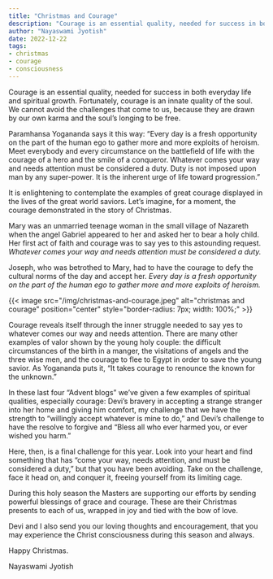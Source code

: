 ```yaml
---
title: "Christmas and Courage"
description: "Courage is an essential quality, needed for success in both everyday life and spiritual growth. Fortunately, courage is an innate quality of the soul. We cannot avoid the challenges that come to us, because they are drawn by our own karma and the soul’s longing to be free."
author: "Nayaswami Jyotish"
date: 2022-12-22
tags:
- christmas
- courage
- consciousness
---
```


Courage is an essential quality, needed for success in both everyday life and spiritual growth. Fortunately, courage is an innate quality of the soul. We cannot avoid the challenges that come to us, because they are drawn by our own karma and the soul’s longing to be free.

Paramhansa Yogananda says it this way: “Every day is a fresh opportunity on the part of the human ego to gather more and more exploits of heroism. Meet everybody and every circumstance on the battlefield of life with the courage of a hero and the smile of a conqueror. Whatever comes your way and needs attention must be considered a duty. Duty is not imposed upon man by any super-power. It is the inherent urge of life toward progression.”

It is enlightening to contemplate the examples of great courage displayed in the lives of the great world saviors. Let’s imagine, for a moment, the courage demonstrated in the story of Christmas.

Mary was an unmarried teenage woman in the small village of Nazareth when the angel Gabriel appeared to her and asked her to bear a holy child. Her first act of faith and courage was to say yes to this astounding request. *Whatever comes your way and needs attention must be considered a duty.*

Joseph, who was betrothed to Mary, had to have the courage to defy the cultural norms of the day and accept her. *Every day is a fresh opportunity on the part of the human ego to gather more and more exploits of heroism.*

{{< image src="/img/christmas-and-courage.jpeg" alt="christmas and courage" position="center" style="border-radius: 7px; width: 100%;" >}}

Courage reveals itself through the inner struggle needed to say yes to whatever comes our way and needs attention. There are many other examples of valor shown by the young holy couple: the difficult circumstances of the birth in a manger, the visitations of angels and the three wise men, and the courage to flee to Egypt in order to save the young savior. As Yogananda puts it, “It takes courage to renounce the known for the unknown.”

In these last four “Advent blogs” we’ve given a few examples of spiritual qualities, especially courage: Devi’s bravery in accepting a strange stranger into her home and giving him comfort, my challenge that we have the strength to “willingly accept whatever is mine to do,” and Devi’s challenge to have the resolve to forgive and “Bless all who ever harmed you, or ever wished you harm.”

Here, then, is a final challenge for this year. Look into your heart and find something that has “come your way, needs attention, and must be considered a duty,” but that you have been avoiding. Take on the challenge, face it head on, and conquer it, freeing yourself from its limiting cage.

During this holy season the Masters are supporting our efforts by sending powerful blessings of grace and courage. These are their Christmas presents to each of us, wrapped in joy and tied with the bow of love.

Devi and I also send you our loving thoughts and encouragement, that you may experience the Christ consciousness during this season and always.

Happy Christmas.

Nayaswami Jyotish
